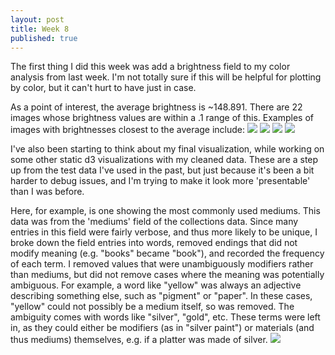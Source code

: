 ```yaml
---
layout: post
title: Week 8
published: true
---
```

The first thing I did this week was add a brightness field to my color analysis from last week. I'm not totally sure if this will be helpful for plotting by color, but it can't hurt to have just in case. 

As a point of interest, the average brightness is ~148.891. There are 22 images whose brightness values are within a .1 range of this. Examples of images with brightnesses closest to the average include: 
![](/is-project/img/week08-bright1.jpg)
![](/is-project/img/week08-bright2.jpg)
![](/is-project/img/week08-bright3.jpg)
![](/is-project/img/week08-bright4.jpg)

I've also been starting to think about my final visualization, while working on some other static d3 visualizations with my cleaned data. These are a step up from the test data I've used in the past, but just because it's been a bit harder to debug issues, and I'm trying to make it look more 'presentable' than I was before.

Here, for example, is one showing the most commonly used mediums. This data was from the 'mediums' field of the collections data. Since many entries in this field were fairly verbose, and thus more likely to be unique, I broke down the field entries into words, removed endings that did not modify meaning (e.g. "books" became "book"), and recorded the frequency of each term. I removed values that were unambiguously modifiers rather than mediums, but did not remove cases where the meaning was potentially ambiguous. For example, a word like "yellow" was always an adjective describing something else, such as "pigment" or "paper". In these cases, "yellow" could not possibly be a medium itself, so was removed. The ambiguity comes with words like "silver", "gold", etc. These terms were left in, as they could either be modifiers (as in "silver paint") or materials (and thus mediums) themselves, e.g. if a platter was made of silver.
![](/is-project/img/week08-common-mediums.png)


